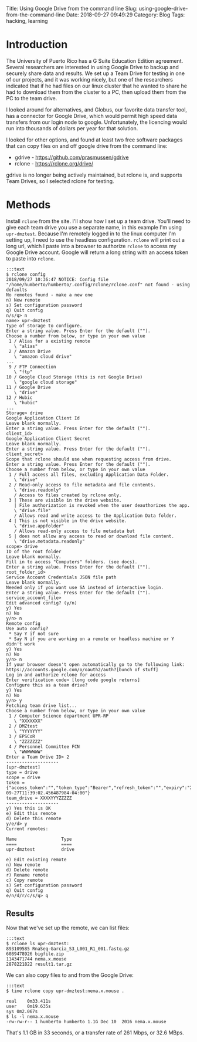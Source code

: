 Title: Using Google Drive from the command line
Slug: using-google-drive-from-the-command-line
Date: 2018-09-27 09:49:29
Category: Blog
Tags: hacking, learning

# Introduction

The University of Puerto Rico has a G Suite Education Edition
agreement. Several researchers are interested in using Google Drive to
backup and securely share data and results. We set up a Team Drive for
testing in one of our projects, and it was working nicely, but one of
the researchers indicated that if he had files on our linux cluster
that he wanted to share he had to download them from the cluster to a
PC, then upload them from the PC to the team drive.

I looked around for alternatives, and Globus, our favorite data
transfer tool, has a connector for Google Drive, which would permit
high speed data transfers from our login node to google.
Unfortunately, the licencing would run into thousands of dollars per
year for that solution.

I looked for other options, and found at least two free software
packages that can copy files on and off google drive from the command
line:

  - gdrive - <https://github.com/prasmussen/gdrive>
  - rclone - <https://rclone.org/drive/>

gdrive is no longer being actively maintained, but rclone is, and
supports Team Drives, so I selected rclone for testing.

# Methods

Install `rclone` from the site. I'll show how I set up a team
drive. You'll need to give each team drive you use a separate name, in
this example I'm using `upr-dmztest`. Because I'm remotely logged in
to the linux computer I'm setting up, I need to use the headless
configuration. `rclone` will print out a long url, which I paste into
a browser to authorize `rclone` to access my Google Drive
account. Google will return a long string with an access token to
paste into `rclone`.

    :::text
    $ rclone config
    2018/09/27 10:36:47 NOTICE: Config file "/home/humberto/humberto/.config/rclone/rclone.conf" not found - using defaults
    No remotes found - make a new one
    n) New remote
    s) Set configuration password
    q) Quit config
    n/s/q> n
    name> upr-dmztest
    Type of storage to configure.
    Enter a string value. Press Enter for the default ("").
    Choose a number from below, or type in your own value
     1 / Alias for a existing remote
       \ "alias"
     2 / Amazon Drive
       \ "amazon cloud drive"
    ...
     9 / FTP Connection
       \ "ftp"
    10 / Google Cloud Storage (this is not Google Drive)
       \ "google cloud storage"
    11 / Google Drive
       \ "drive"
    12 / Hubic
       \ "hubic"
    ...
    Storage> drive
    Google Application Client Id
    Leave blank normally.
    Enter a string value. Press Enter for the default ("").
    client_id> 
    Google Application Client Secret
    Leave blank normally.
    Enter a string value. Press Enter for the default ("").
    client_secret> 
    Scope that rclone should use when requesting access from drive.
    Enter a string value. Press Enter for the default ("").
    Choose a number from below, or type in your own value
     1 / Full access all files, excluding Application Data Folder.
       \ "drive"
     2 / Read-only access to file metadata and file contents.
       \ "drive.readonly"
       / Access to files created by rclone only.
     3 | These are visible in the drive website.
       | File authorization is revoked when the user deauthorizes the app.
       \ "drive.file"
       / Allows read and write access to the Application Data folder.
     4 | This is not visible in the drive website.
       \ "drive.appfolder"
       / Allows read-only access to file metadata but
     5 | does not allow any access to read or download file content.
       \ "drive.metadata.readonly"
    scope> drive
    ID of the root folder
    Leave blank normally.
    Fill in to access "Computers" folders. (see docs).
    Enter a string value. Press Enter for the default ("").
    root_folder_id> 
    Service Account Credentials JSON file path 
    Leave blank normally.
    Needed only if you want use SA instead of interactive login.
    Enter a string value. Press Enter for the default ("").
    service_account_file> 
    Edit advanced config? (y/n)
    y) Yes
    n) No
    y/n> n
    Remote config
    Use auto config?
     * Say Y if not sure
     * Say N if you are working on a remote or headless machine or Y didn't work
    y) Yes
    n) No
    y/n> n
    If your browser doesn't open automatically go to the following link:
    https://accounts.google.com/o/oauth2/auth?[bunch of stuff]
    Log in and authorize rclone for access
    Enter verification code> [long code google returns]
    Configure this as a team drive?
    y) Yes
    n) No
    y/n> y
    Fetching team drive list...
    Choose a number from below, or type in your own value
     1 / Computer Science department UPR-RP
       \ "XXXXXXX"
     2 / DMZtest
       \ "YYYYYYY"
     3 / EPSCoR
       \ "ZZZZZZZ"
     4 / Personnel Committee FCN
       \ "WWWWWWW"
    Enter a Team Drive ID> 2
    --------------------
    [upr-dmztest]
    type = drive
    scope = drive
    token = {"access_token":"","token_type":"Bearer","refresh_token":"","expiry":"2018-09-27T11:39:02.456487984-04:00"}
    team_drive = XXXXYYYZZZZZ
    --------------------
    y) Yes this is OK
    e) Edit this remote
    d) Delete this remote
    y/e/d> y
    Current remotes:
    
    Name                 Type
    ====                 ====
    upr-dmztest          drive
    
    e) Edit existing remote
    n) New remote
    d) Delete remote
    r) Rename remote
    c) Copy remote
    s) Set configuration password
    q) Quit config
    e/n/d/r/c/s/q> q

## Results

Now that we've set up the remote, we can list files:

    :::text
    $ rclone ls upr-dmztest:
    893109585 RnaSeq-Garcia_S3_L001_R1_001.fastq.gz
    6089478926 bigfile.zip
    1143471744 nema.x.mouse
    2878221822 result1.tar.gz

We can also copy files to and from the Google Drive:

    :::text
    $ time rclone copy upr-dmztest:nema.x.mouse .
    
    real	0m33.411s
    user	0m19.635s
    sys	0m2.067s
    $ ls -l nema.x.mouse
	-rw-rw-r-- 1 humberto humberto 1.1G Dec 10  2016 nema.x.mouse


That's 1.1 GB in 33 seconds, or a transfer rate of 261 Mbps, or 32.6 MBps.

